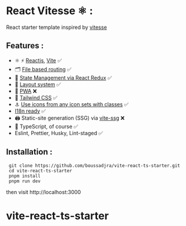 # React Vitesse  ⚛️ :

React starter template inspired by [vitesse](https://github.com/antfu/vitesse)

## Features :

- ⚛️ ⚡️ [Reactjs](https://github.com/facebook/react), [Vite](https://github.com/vitejs/vite) ✅
- 🗂 [File based routing](./src/pages) ✅
- 🏪 [State Management via React Redux](https://react-redux.js.org/) ✅
- 🧱 [Layout system](./src/layouts) ✅
- 📲 [PWA](https://github.com/antfu/vite-plugin-pwa) ❌
- 🎨 [Tailwind CSS](https://tailwindcss.com/) ✅
- ⚓ [Use icons from any icon sets with classes](https://github.com/antfu/unocss/tree/main/packages/preset-icons) ✅
- [I18n ready](./src/locales) ✅
- 🖨 Static-site generation (SSG) via [vite-ssg](https://github.com/antfu/vite-ssg) ❌
- 🦾 TypeScript, of course ✅
- Eslint, Prettier, Husky, Lint-staged ✅


## Installation :

     git clone https://github.com/boussadjra/vite-react-ts-starter.git
     cd vite-react-ts-starter
     pnpm install
     pnpm run dev

then visit http://localhost:3000
# vite-react-ts-starter
